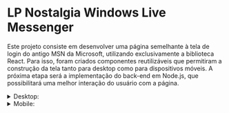 # LP Nostalgia Windows Live Messenger

Este projeto consiste em desenvolver uma página semelhante à tela de login do antigo MSN da Microsoft, utilizando exclusivamente a biblioteca React. Para isso, foram criados componentes reutilizáveis que permitiram a construção da tela tanto para desktop como para dispositivos móveis. A próxima etapa será a implementação do back-end em Node.js, que possibilitará uma melhor interação do usuário com a página.

<details>
<summary>Desktop:</summary>
<br>
<img width="953" alt="msn-desk" src="https://user-images.githubusercontent.com/101371363/223800660-814b7842-209b-4c90-b782-9b522397c089.png">
</details>

<details>
<summary>Mobile:</summary>
<br>
<img width="228" alt="msn-mobile" src="https://user-images.githubusercontent.com/101371363/223800689-df895d20-91a6-4926-a642-d847684c40fd.png">
</details>
